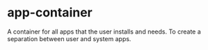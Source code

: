 # app-container
A container for all apps that the user installs and needs. To create a separation between user and system apps.
